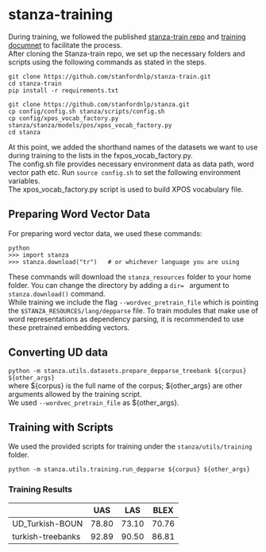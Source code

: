 # stanza-training
During training, we followed the published [stanza-train repo](https://github.com/stanfordnlp/stanza-train) and [training documnet](https://stanfordnlp.github.io/stanza/training.html) to facilitate the process.\
After cloning the Stanza-train repo, we set up the necessary folders and scripts using the following commands as stated in the steps.

```
git clone https://github.com/stanfordnlp/stanza-train.git
cd stanza-train
pip install -r requirements.txt

git clone https://github.com/stanfordnlp/stanza.git
cp config/config.sh stanza/scripts/config.sh
cp config/xpos_vocab_factory.py stanza/stanza/models/pos/xpos_vocab_factory.py
cd stanza
```
At this point, we added the shorthand names of the datasets we want to use during training to the lists in the fxpos_vocab_factory.py.\
The config.sh file provides necessary environment data as data path, word vector path etc. Run `source config.sh` to set the following environment variables. \
The xpos_vocab_factory.py script is used to build XPOS vocabulary file.

## Preparing Word Vector Data
For preparing word vector data, we used these commands:
```
python
>>> import stanza
>>> stanza.download("tr")   # or whichever language you are using
```

These commands will download the `stanza_resources` folder to your home folder. You can change the directory by adding a `dir= ` argument to `stanza.download()` command.\
While training we include the flag `--wordvec_pretrain_file` which is pointing the  `$STANZA_RESOURCES/lang/depparse` file. To train modules that make use of word representations as dependency parsing, it is recommended to use these pretrained embedding vectors.

## Converting UD data

```python -m stanza.utils.datasets.prepare_depparse_treebank ${corpus} ${other_args}```\
where ${corpus} is the full name of the corpus; ${other_args} are other arguments allowed by the training script.\
We used `--wordvec_pretrain_file` as ${other_args}.

## Training with Scripts
We used the provided  scripts for training under the `stanza/utils/training`  folder.

```python -m stanza.utils.training.run_depparse ${corpus} ${other_args}```

### Training Results

|                   | UAS |  LAS | BLEX|
| ------------------| ----| -----| ----|
| UD_Turkish-BOUN   |78.80| 73.10 | 70.76|
| turkish-treebanks  |92.89| 90.50 |86.81|
